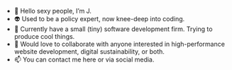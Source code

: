 - 👋 Hello sexy people, I’m J.
- 👽 Used to be a policy expert, now knee-deep into coding.  
- 🌱 Currently have a small (tiny) software development firm. Trying to produce cool things.
- 💞️ Would love to collaborate with anyone interested in high-performance website development, digital sustainability, or both.
- 📫 You can contact me here or via social media.

<!---
jbolns/jbolns is a ✨ special ✨ repository because its `README.md` (this file) appears on your GitHub profile.
You can click the Preview link to take a look at your changes.
--->
